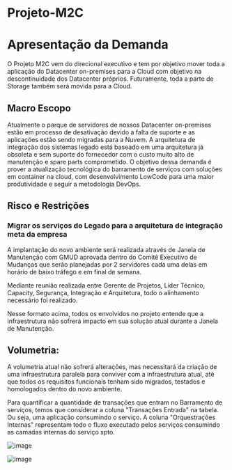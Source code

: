 # Projeto-M2C

# Apresentação da Demanda
O Projeto M2C vem do direcional executivo e tem por objetivo mover toda a aplicação do Datacenter on-premises para a Cloud com objetivo na descontinuidade dos Datacenter próprios.
Futuramente, toda a parte de Storage também será movida para a Cloud.

## Macro Escopo
Atualmente o parque de servidores de nossos Datacenter on-premises estão em processo de desativação devido a falta de suporte e as aplicações estão sendo migradas para a Nuvem.
A arquitetura de integração dos sistemas legado está baseado em uma arquitetura já obsoleta e sem suporte do fornecedor com o custo muito alto de manutenção e spare parts comprometido. 
O objetivo dessa demanda é prover a atualização tecnológica do barramento de serviços com soluções em container na cloud, com desenvolvimento LowCode para uma maior produtividade e seguir a metodologia DevOps.

## Risco e Restrições
### Migrar os serviços do Legado para a arquitetura de integração meta da empresa
A implantação do novo ambiente será realizada através de Janela de Manutenção com GMUD aprovada dentro do Comitê Executivo de Mudanças que serão planejadas por 2 servidores cada uma delas em horário de baixo tráfego e em final de semana.

Mediante reunião realizada entre Gerente de Projetos, Lider Técnico, Capacity, Segurança, Integração e Arquitetura, todo o alinhamento necessário foi realizado.

Nesse formato acima, todos os envolvidos no projeto entende que a infraestrutura não sofrerá impacto em sua solução atual durante a Janela de Manutenção.
 




## Volumetria:
A volumetria atual não sofrerá alterações, mas necessitará da criação de uma infraestrutura paralela para conviver com a infraestrutura atual, até que todos os requisitos funcionais tenham sido migrados, testados e homologados dentro do novo ambiente.

Para quantificar a quantidade de transações que entram no Barramento de serviços, temos que considerar a coluna "Transações Entrada" na tabela. Ou seja, uma aplicação consumindo o serviço.
A coluna "Orquestrações Internas" representam todo o fluxo executado pelos serviços consumindo as camadas internas do serviço xpto.

![image](https://github.com/user-attachments/assets/1e261991-6ade-48a1-b06d-9fd9f1357f74)

![image](https://github.com/user-attachments/assets/3e8d1e8e-6937-4b22-a488-72c2588134ff)










